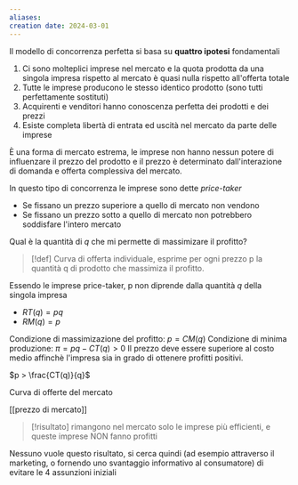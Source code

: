```yaml
---
aliases: 
creation date: 2024-03-01
---
```


Il modello di concorrenza perfetta si basa su **quattro ipotesi** fondamentali
1. Ci sono molteplici imprese nel mercato e la quota prodotta da una singola impresa rispetto al mercato è quasi nulla rispetto all'offerta totale
2. Tutte le imprese producono le stesso identico prodotto (sono tutti perfettamente sostituti)
3. Acquirenti e venditori hanno conoscenza perfetta dei prodotti e dei prezzi
4. Esiste completa libertà di entrata ed uscità nel mercato da parte delle imprese

È una forma di mercato estrema, le imprese non hanno nessun potere di influenzare il prezzo del prodotto e il prezzo è determinato dall'interazione di domanda e offerta complessiva del mercato.

In questo tipo di concorrenza le imprese sono dette *price-taker*
- Se fissano un prezzo superiore a quello di mercato non vendono
- Se fissano un prezzo sotto a quello di mercato non potrebbero soddisfare l'intero mercato


Qual è la quantità di $q$ che mi permette di massimizare il profitto?

>[!def]
>Curva di offerta individuale, esprime per ogni prezzo p la quantità q di prodotto che massimiza il profitto.

Essendo le imprese price-taker, p non diprende dalla quantità $q$ della singola impresa
- $RT(q) = p q$
- $RM(q) = p$

Condizione di massimizazione del profitto: $p = CM(q)$
Condizione di minima produzione: $\pi = pq - CT(q) > 0$
Il prezzo deve essere superiore al costo medio affinchè l'impresa sia in grado di ottenere profitti positivi.

$p > \frac{CT(q)}{q}$


Curva di offerte del mercato

[[prezzo di mercato]]

>[!risultato]
>rimangono nel mercato solo le imprese più efficienti, e queste imprese NON fanno profitti

Nessuno vuole questo risultato, si cerca quindi (ad esempio attraverso il marketing, o fornendo uno svantaggio informativo al consumatore) di evitare le 4 assunzioni iniziali